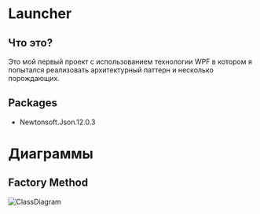 # Launcher

## Что это?

Это мой первый проект с использованием технологии WPF в котором я попытался реализовать архитектурный паттерн и несколько порождающих. 

## Packages

- Newtonsoft.Json.12.0.3

# Диаграммы

## Factory Method

<img src="https://i.imgur.com/iJcEVov.png" alt="ClassDiagram"  />

